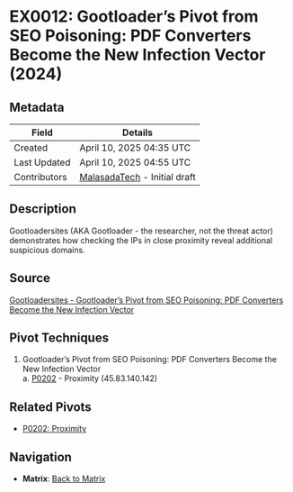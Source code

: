 # EX0012: Gootloader’s Pivot from SEO Poisoning: PDF Converters Become the New Infection Vector (2024)

## Metadata
| Field          | Details                                      |
|----------------|----------------------------------------------|
| Created        | April 10, 2025 04:35 UTC                    |
| Last Updated   | April 10, 2025 04:55 UTC                    |
| Contributors   | [MalasadaTech](../contributors.md#malasadatech) - Initial draft |

## Description
Gootloadersites (AKA Gootloader - the researcher, not the threat actor) demonstrates how checking the IPs in close proximity reveal additional suspicious domains.

## Source
[Gootloadersites - Gootloader’s Pivot from SEO Poisoning: PDF Converters Become the New Infection Vector](https://gootloader.wordpress.com/2024/11/07/gootloaders-pivot-from-seo-poisoning-pdf-converters-become-the-new-infection-vector/)

## Pivot Techniques
1. Gootloader’s Pivot from SEO Poisoning: PDF Converters Become the New Infection Vector  
    a. [P0202](../pivots/P0202.md) - Proximity  (45.83.140.142)

## Related Pivots
- [P0202: Proximity ](../pivots/P0202.md)

## Navigation
- **Matrix**: [Back to Matrix](../matrix.md)